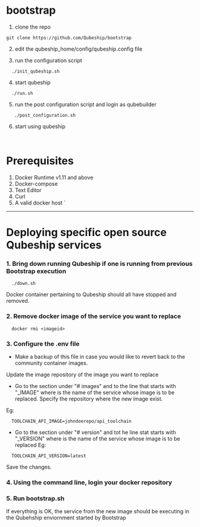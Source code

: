 # bootstrap
1. clone the repo
```
git clone https://github.com/Qubeship/bootstrap
```
2. edit the qubeship_home/config/qubeship.config file

3.  run the configuration script
```
  ./init_qubeship.sh
```

4. start qubeship 
```
  ./run.sh
```
5. run the post configuration script and login as qubebuilder
```
   ./post_configuration.sh 
```

6. start using qubeship
```
  
```

# Prerequisites
1. Docker Runtime v1.11 and above
2. Docker-compose
3. Text Editor
4. Curl 
5. A valid docker host
`


----
# Deploying specific open source Qubeship services

### 1. Bring down running Qubeship if one is running from previous Bootstrap execution
```
  ./down.sh
 ```
 Docker container pertaining to Qubeship should all have stopped and removed.
 
### 2. Remove docker image of the service you want to replace
```
  docker rmi <imageid>
```

### 3. Configure the .env file

- Make a backup of this file in case you would like to revert back to the community container images.

Update the image repository of the image you want to replace

- Go to the  section under "# images" and to the line that starts with "<service>_IMAGE" where <service> is the name of the service whose image is to be replaced.  Specify the repository where the new image exist.

Eg:
```
  TOOLCHAIN_API_IMAGE=johndoerepo/api_toolchain
```

- Go to the section under "# version" and tot he line stat starts with "<service>_VERSION" where <service> is the name of the service whose image is to be replaced
Eg:
```
  TOOLCHAIN_API_VERSION=latest
```

Save the changes.

### 4. Using the command line, login your docker repository 

### 5. Run bootstrap.sh

If everything is OK, the service from the new image should be executing in the Qubehship enviornment started by Bootstrap

